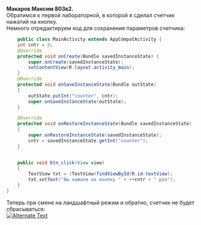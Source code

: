 **Макаров Максим 803в2.**  
Обратимся к первой лабораторной, в которой я сделал счетчик нажатий на кнопку.  
Немного отредактируем код для сохранения параметров счетчика:  
```Java
	public class MainActivity extends AppCompatActivity {
    int cntr = 0;
    @Override
    protected void onCreate(Bundle savedInstanceState) {
        super.onCreate(savedInstanceState);
        setContentView(R.layout.activity_main);
    }
    @Override
    protected void onSaveInstanceState(Bundle outState)
    {
        outState.putInt("counter", cntr);
        super.onSaveInstanceState(outState);
    }

    @Override
    protected void onRestoreInstanceState(Bundle savedInstanceState)
    {
        super.onRestoreInstanceState(savedInstanceState);
        cntr = savedInstanceState.getInt("counter");
    }


    public void btn_click(View view)
    {
        TextView txt = (TextView)findViewById(R.id.textView);
        txt.setText("Вы нажали на кнопку " + ++cntr + " раз");
    }
}
```  
Теперь при смене на ландшафтный режим и обратно, счетчик не будет сбрасываться:  
[![Alternate Text]({/rsc/mob_lab6_2.jpg})]({/rsc/test.mp4} "Link Title")